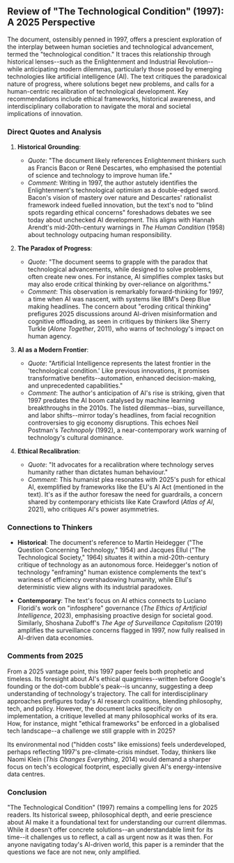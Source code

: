 
## Review of "The Technological Condition" (1997): A 2025 Perspective

The document, ostensibly penned in 1997, offers a prescient exploration of the interplay between human societies and technological advancement, termed the "technological condition." It traces this relationship through historical lenses--such as the Enlightenment and Industrial Revolution--while anticipating modern dilemmas, particularly those posed by emerging technologies like artificial intelligence (AI). The text critiques the paradoxical nature of progress, where solutions beget new problems, and calls for a human-centric recalibration of technological development. Key recommendations include ethical frameworks, historical awareness, and interdisciplinary collaboration to navigate the moral and societal implications of innovation.


### Direct Quotes and Analysis

1. **Historical Grounding**:  
   - *Quote*: "The document likely references Enlightenment thinkers such as Francis Bacon or René Descartes, who emphasised the potential of science and technology to improve human life."  
   - *Comment*: Writing in 1997, the author astutely identifies the Enlightenment's technological optimism as a double-edged sword. Bacon's vision of mastery over nature and Descartes' rationalist framework indeed fuelled innovation, but the text's nod to "blind spots regarding ethical concerns" foreshadows debates we see today about unchecked AI development. This aligns with Hannah Arendt's mid-20th-century warnings in *The Human Condition* (1958) about technology outpacing human responsibility.

2. **The Paradox of Progress**:  
   - *Quote*: "The document seems to grapple with the paradox that technological advancements, while designed to solve problems, often create new ones. For instance, AI simplifies complex tasks but may also erode critical thinking by over-reliance on algorithms."  
   - *Comment*: This observation is remarkably forward-thinking for 1997, a time when AI was nascent, with systems like IBM's Deep Blue making headlines. The concern about "eroding critical thinking" prefigures 2025 discussions around AI-driven misinformation and cognitive offloading, as seen in critiques by thinkers like Sherry Turkle (*Alone Together*, 2011), who warns of technology's impact on human agency.

3. **AI as a Modern Frontier**:  
   - *Quote*: "Artificial Intelligence represents the latest frontier in the 'technological condition.' Like previous innovations, it promises transformative benefits--automation, enhanced decision-making, and unprecedented capabilities."  
   - *Comment*: The author's anticipation of AI's rise is striking, given that 1997 predates the AI boom catalysed by machine learning breakthroughs in the 2010s. The listed dilemmas--bias, surveillance, and labor shifts--mirror today's headlines, from facial recognition controversies to gig economy disruptions. This echoes Neil Postman's *Technopoly* (1992), a near-contemporary work warning of technology's cultural dominance.

4. **Ethical Recalibration**:  
   - *Quote*: "It advocates for a recalibration where technology serves humanity rather than dictates human behaviour."  
   - *Comment*: This humanist plea resonates with 2025's push for ethical AI, exemplified by frameworks like the EU's AI Act (mentioned in the text). It's as if the author foresaw the need for guardrails, a concern shared by contemporary ethicists like Kate Crawford (*Atlas of AI*, 2021), who critiques AI's power asymmetries.


### Connections to Thinkers

- **Historical**: The document's reference to Martin Heidegger ("The Question Concerning Technology," 1954) and Jacques Ellul ("The Technological Society," 1964) situates it within a mid-20th-century critique of technology as an autonomous force. Heidegger's notion of technology "enframing" human existence complements the text's wariness of efficiency overshadowing humanity, while Ellul's deterministic view aligns with its industrial paradoxes.

- **Contemporary**: The text's focus on AI ethics connects to Luciano Floridi's work on "infosphere" governance (*The Ethics of Artificial Intelligence*, 2023), emphasising proactive design for societal good. Similarly, Shoshana Zuboff's *The Age of Surveillance Capitalism* (2019) amplifies the surveillance concerns flagged in 1997, now fully realised in AI-driven data economies.


### Comments from 2025

From a 2025 vantage point, this 1997 paper feels both prophetic and timeless. Its foresight about AI's ethical quagmires--written before Google's founding or the dot-com bubble's peak--is uncanny, suggesting a deep understanding of technology's trajectory. The call for interdisciplinary approaches prefigures today's AI research coalitions, blending philosophy, tech, and policy. However, the document lacks specificity on implementation, a critique levelled at many philosophical works of its era. How, for instance, might "ethical frameworks" be enforced in a globalised tech landscape--a challenge we still grapple with in 2025?

Its environmental nod ("hidden costs" like emissions) feels underdeveloped, perhaps reflecting 1997's pre-climate-crisis mindset. Today, thinkers like Naomi Klein (*This Changes Everything*, 2014) would demand a sharper focus on tech's ecological footprint, especially given AI's energy-intensive data centres.


### Conclusion

"The Technological Condition" (1997) remains a compelling lens for 2025 readers. Its historical sweep, philosophical depth, and eerie prescience about AI make it a foundational text for understanding our current dilemmas. While it doesn't offer concrete solutions--an understandable limit for its time--it challenges us to reflect, a call as urgent now as it was then. For anyone navigating today's AI-driven world, this paper is a reminder that the questions we face are not new, only amplified.
